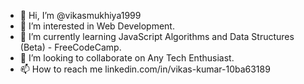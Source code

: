 - 👋 Hi, I’m @vikasmukhiya1999
- 👀 I’m interested in Web Development. 
- 🌱 I’m currently learning JavaScript Algorithms and Data Structures (Beta) - FreeCodeCamp.
- 💞️ I’m looking to collaborate on Any Tech Enthusiast.
- 📫 How to reach me linkedin.com/in/vikas-kumar-10ba63189

<!---
vikasmukhiya1999/vikasmukhiya1999 is a ✨ special ✨ repository because its `README.md` (this file) appears on your GitHub profile.
You can click the Preview link to take a look at your changes.
--->
